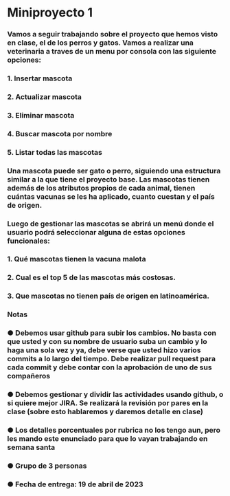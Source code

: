 
<h1>Miniproyecto 1</h1>
<h3>Vamos a seguir trabajando sobre el proyecto que hemos visto en clase, el de los perros y gatos.
Vamos a realizar una veterinaria a traves de un menu por consola con las siguiente opciones:
<h3>1. Insertar mascota</h3>
<h3>2. Actualizar mascota</h3>
<h3>3. Eliminar mascota</h3>
<h3>4. Buscar mascota por nombre</h3>
<h3>5. Listar todas las mascotas</h3>
<h3>Una mascota puede ser gato o perro, siguiendo una estructura similar a la que tiene el proyecto
base. Las mascotas tienen además de los atributos propios de cada animal, tienen cuántas
vacunas se les ha aplicado, cuanto cuestan y el país de origen.</h3>
<h3>Luego de gestionar las mascotas se abrirá un menú donde el usuario podrá seleccionar alguna
de estas opciones funcionales:</h3>
<h3>1. Qué mascotas tienen la vacuna malota</h3>
<h3>2. Cual es el top 5 de las mascotas más costosas.</h3>
<h3>3. Que mascotas no tienen país de origen en latinoamérica.</h3>
<h3>Notas
<h3>● Debemos usar github para subir los cambios. No basta con que usted y con su nombre
de usuario suba un cambio y lo haga una sola vez y ya, debe verse que usted hizo
varios commits a lo largo del tiempo. Debe realizar pull request para cada commit y
debe contar con la aprobación de uno de sus compañeros</h3>
<h3>● Debemos gestionar y dividir las actividades usando github, o si quiere mejor JIRA.
Se realizará la revisión por pares en la clase (sobre esto hablaremos y daremos detalle
en clase)</h3>
<h3>● Los detalles porcentuales por rubrica no los tengo aun, pero les mando este enunciado
para que lo vayan trabajando en semana santa</h3>
<h3>● Grupo de 3 personas</h3>
<h3>● Fecha de entrega: 19 de abril de 2023</h3>

